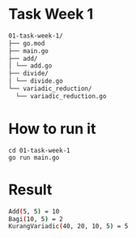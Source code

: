 # Task Week 1

```md
01-task-week-1/
├── go.mod
├── main.go
├── add/
│ └── add.go
├── divide/
│ └── divide.go
└── variadic_reduction/
  └── variadic_reduction.go
```

# How to run it

```
cd 01-task-week-1
go run main.go
```

# Result

```bash
Add(5, 5) = 10
Bagi(10, 5) = 2
KurangVariadic(40, 20, 10, 5) = 5
```
